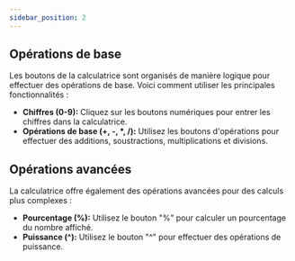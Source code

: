 ```yaml
---
sidebar_position: 2
---
```


## Opérations de base

Les boutons de la calculatrice sont organisés de manière logique pour effectuer des opérations de base. Voici comment utiliser les principales fonctionnalités :

- **Chiffres (0-9):** Cliquez sur les boutons numériques pour entrer les chiffres dans la calculatrice.
- **Opérations de base (+, -, \*, /):** Utilisez les boutons d'opérations pour effectuer des additions, soustractions, multiplications et divisions.

## Opérations avancées

La calculatrice offre également des opérations avancées pour des calculs plus complexes :

- **Pourcentage (%):** Utilisez le bouton "%" pour calculer un pourcentage du nombre affiché.
- **Puissance (^):** Utilisez le bouton "^" pour effectuer des opérations de puissance.
